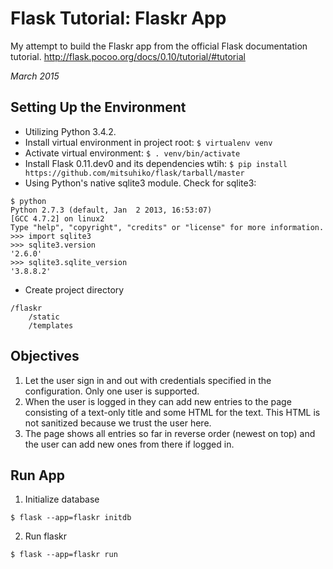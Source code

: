 # Flask Tutorial: Flaskr App

My attempt to build the Flaskr app from the official Flask documentation tutorial.
http://flask.pocoo.org/docs/0.10/tutorial/#tutorial

_March 2015_

## Setting Up the Environment

* Utilizing Python 3.4.2.
* Install virtual environment in project root: `$ virtualenv venv`
* Activate virtual environment: `$ . venv/bin/activate`
* Install Flask 0.11.dev0 and its dependencies wtih: `$ pip install https://github.com/mitsuhiko/flask/tarball/master`
* Using Python's native sqlite3 module. Check for sqlite3:
```
$ python
Python 2.7.3 (default, Jan  2 2013, 16:53:07) 
[GCC 4.7.2] on linux2
Type "help", "copyright", "credits" or "license" for more information.
>>> import sqlite3
>>> sqlite3.version
'2.6.0'
>>> sqlite3.sqlite_version
'3.8.8.2'
```
* Create project directory
```
/flaskr
    /static
    /templates
```
## Objectives

1. Let the user sign in and out with credentials specified in the configuration. Only one user is supported.
2. When the user is logged in they can add new entries to the page consisting of a text-only title and some HTML for the text. This HTML is not sanitized because we trust the user here.
3. The page shows all entries so far in reverse order (newest on top) and the user can add new ones from there if logged in.

## Run App

1. Initialize database
```
$ flask --app=flaskr initdb
```
2. Run flaskr
```
$ flask --app=flaskr run
```


